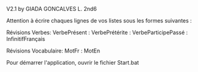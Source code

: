 V2.1
by GIADA GONCALVES L. 2nd6

Attention à écrire chaques lignes de vos listes sous les formes suivantes : 

Révisions Verbes:
VerbePrésent : VerbePrétérite : VerbeParticipePassé : InfinitifFrançais

Révisions Vocabulaire: 
MotFr : MotEn

Pour démarrer l'application, ouvrir le fichier Start.bat